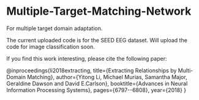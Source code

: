 # Multiple-Target-Matching-Network
For multiple target domain adaptation.

The current uploaded code is for the SEED EEG dataset. Will upload the code for image classification soon.

If you find this work interesting, please cite the following paper:

@inproceedings{li2018extracting,
  title={Extracting Relationships by Multi-Domain Matching},
  author={Yitong Li, Michael Murias, Samantha Major, Geraldine Dawson and David E.Carlson},
  booktitle={Advances in Neural Information Processing Systems},
  pages={6797--6808},
  year={2018} 
}
